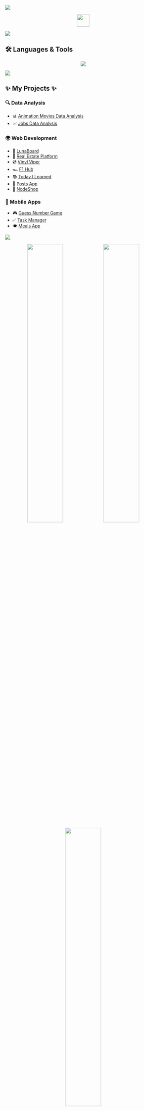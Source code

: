 
<a href="https://www.youtube.com/watch?v=dQw4w9WgXcQ"><img src="https://user-images.githubusercontent.com/73097560/115834477-dbab4500-a447-11eb-908a-139a6edaec5c.gif"></a>

<p align="center">
  <img src="https://cultofthepartyparrot.com/parrots/hd/60fpsparrot.gif" width="40"/>
</p>
<a href="https://www.youtube.com/watch?v=dQw4w9WgXcQ"><img src="https://user-images.githubusercontent.com/73097560/115834477-dbab4500-a447-11eb-908a-139a6edaec5c.gif"></a>


## 🛠️ Languages & Tools  
<p align="center">
  <img src="https://skillicons.dev/icons?i=cpp,cs,bash,java,py,html,css,bootstrap,tailwind,js,ts,react,nextjs,nodejs,express,graphql,php,laravel,dotnet,figma,git,github,mysql,sequelize,postgres,mongodb,supabase,netlify,postman,unity" />
</p>

<a href="https://www.youtube.com/watch?v=dQw4w9WgXcQ"><img src="https://user-images.githubusercontent.com/73097560/115834477-dbab4500-a447-11eb-908a-139a6edaec5c.gif"></a>

## ✨ My Projects  ✨

### 🔍 **Data Analysis**
- 📊 [Animation Movies Data Analysis](https://github.com/victoriababala/Animation_project)  
- 📈 [Jobs Data Analysis](https://github.com/victoriababala/jobsDataAnalysis)  

### 🌍 **Web Development**
- 🌙 [LunaBoard](https://github.com/victoriababala/lb)
- 🌇 [Real Estate Platform](https://github.com/victoriababala/realEstate) 
- 💿 [Vinyl Viper](https://github.com/victoriababala/vinylviper)
- 🏎️ [F1 Hub](https://github.com/victoriababala/JsGroupProject)  
- 📚 [Today I Learned](https://github.com/victoriababala/today-i-learned)  
- 📝 [Posts App](https://github.com/victoriababala/posts-app)  
- 🛒 [NodeShop](https://github.com/victoriababala/nodeShop)  

### 📱 **Mobile Apps**
- 🎮 [Guess Number Game](https://github.com/victoriababala/guessNumbergame)  
- ✅ [Task Manager](https://github.com/victoriababala/TaskManager)  
- 🍽️ [Meals App](https://github.com/victoriababala/MealsApp)  

<a href="https://www.youtube.com/watch?v=dQw4w9WgXcQ"><img src="https://user-images.githubusercontent.com/73097560/115834477-dbab4500-a447-11eb-908a-139a6edaec5c.gif"></a>

<p align="center">
  <img src="https://github-readme-stats.vercel.app/api?username=victoriababala&show_icons=true&theme=tokyonight" width="48%"/>
  <img src="https://github-readme-streak-stats.herokuapp.com/?user=victoriababala&theme=tokyonight" width="48%"/>
</p>

<p align="center">
  <img src="https://github-readme-stats.vercel.app/api/top-langs/?username=victoriababala&theme=tokyonight&layout=compact" width="48%"/>
</p>

<a href="https://www.youtube.com/watch?v=dQw4w9WgXcQ"><img src="https://user-images.githubusercontent.com/73097560/115834477-dbab4500-a447-11eb-908a-139a6edaec5c.gif"></a>
